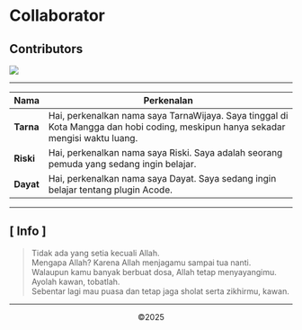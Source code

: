 # Collaborator
## Contributors
<a href="https://github.com/XTarnaWijaya/acode-plugins/graphs/contributors">
  <img src="https://contrib.rocks/image?repo=XTarnaWijaya/acode-plugins" />
</a>

---

| Nama   | Perkenalan |
|--------|-----------|
| **Tarna**  | Hai, perkenalkan nama saya TarnaWijaya. Saya tinggal di Kota Mangga dan hobi coding, meskipun hanya sekadar mengisi waktu luang. |
| **Riski**  | Hai, perkenalkan nama saya Riski. Saya adalah seorang pemuda yang sedang ingin belajar. |
| **Dayat**  | Hai, perkenalkan nama saya Dayat. Saya sedang ingin belajar tentang plugin Acode. |

---

## [ Info ]

> Tidak ada yang setia kecuali Allah.  
> Mengapa Allah? Karena Allah menjagamu sampai tua nanti.  
> Walaupun kamu banyak berbuat dosa, Allah tetap menyayangimu.  
> Ayolah kawan, tobatlah.  
> Sebentar lagi mau puasa dan tetap jaga sholat serta zikhirmu, kawan.

---
<div style="text-align: center;">©2025</div>